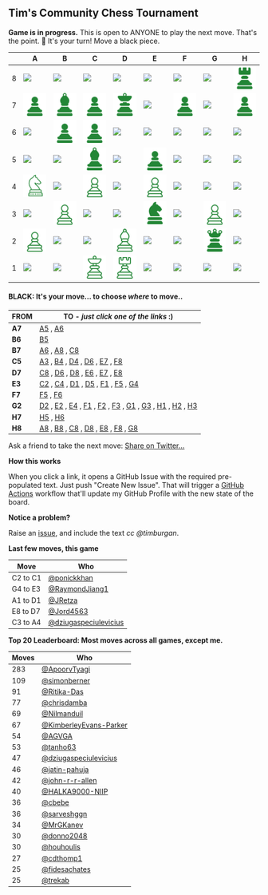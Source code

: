 
## Tim's Community Chess Tournament

**Game is in progress.** This is open to ANYONE to play the next move. That's the point. :wave:  It's your turn! Move a black piece.

|   | A | B | C | D | E | F | G | H |
| - | - | - | - | - | - | - | - | - |
| 8 | ![](https://raw.githubusercontent.com/timburgan/timburgan/master/chess_images/blank.png) | ![](https://raw.githubusercontent.com/timburgan/timburgan/master/chess_images/blank.png) | ![](https://raw.githubusercontent.com/timburgan/timburgan/master/chess_images/blank.png) | ![](https://raw.githubusercontent.com/timburgan/timburgan/master/chess_images/blank.png) | ![](https://raw.githubusercontent.com/timburgan/timburgan/master/chess_images/blank.png) | ![](https://raw.githubusercontent.com/timburgan/timburgan/master/chess_images/blank.png) | ![](https://raw.githubusercontent.com/timburgan/timburgan/master/chess_images/blank.png) | ![](https://raw.githubusercontent.com/timburgan/timburgan/master/chess_images/r.png) |
| 7 | ![](https://raw.githubusercontent.com/timburgan/timburgan/master/chess_images/p.png) | ![](https://raw.githubusercontent.com/timburgan/timburgan/master/chess_images/b.png) | ![](https://raw.githubusercontent.com/timburgan/timburgan/master/chess_images/p.png) | ![](https://raw.githubusercontent.com/timburgan/timburgan/master/chess_images/k.png) | ![](https://raw.githubusercontent.com/timburgan/timburgan/master/chess_images/blank.png) | ![](https://raw.githubusercontent.com/timburgan/timburgan/master/chess_images/p.png) | ![](https://raw.githubusercontent.com/timburgan/timburgan/master/chess_images/blank.png) | ![](https://raw.githubusercontent.com/timburgan/timburgan/master/chess_images/p.png) |
| 6 | ![](https://raw.githubusercontent.com/timburgan/timburgan/master/chess_images/blank.png) | ![](https://raw.githubusercontent.com/timburgan/timburgan/master/chess_images/p.png) | ![](https://raw.githubusercontent.com/timburgan/timburgan/master/chess_images/p.png) | ![](https://raw.githubusercontent.com/timburgan/timburgan/master/chess_images/blank.png) | ![](https://raw.githubusercontent.com/timburgan/timburgan/master/chess_images/blank.png) | ![](https://raw.githubusercontent.com/timburgan/timburgan/master/chess_images/blank.png) | ![](https://raw.githubusercontent.com/timburgan/timburgan/master/chess_images/blank.png) | ![](https://raw.githubusercontent.com/timburgan/timburgan/master/chess_images/blank.png) |
| 5 | ![](https://raw.githubusercontent.com/timburgan/timburgan/master/chess_images/blank.png) | ![](https://raw.githubusercontent.com/timburgan/timburgan/master/chess_images/blank.png) | ![](https://raw.githubusercontent.com/timburgan/timburgan/master/chess_images/b.png) | ![](https://raw.githubusercontent.com/timburgan/timburgan/master/chess_images/blank.png) | ![](https://raw.githubusercontent.com/timburgan/timburgan/master/chess_images/p.png) | ![](https://raw.githubusercontent.com/timburgan/timburgan/master/chess_images/blank.png) | ![](https://raw.githubusercontent.com/timburgan/timburgan/master/chess_images/blank.png) | ![](https://raw.githubusercontent.com/timburgan/timburgan/master/chess_images/blank.png) |
| 4 | ![](https://raw.githubusercontent.com/timburgan/timburgan/master/chess_images/N.png) | ![](https://raw.githubusercontent.com/timburgan/timburgan/master/chess_images/blank.png) | ![](https://raw.githubusercontent.com/timburgan/timburgan/master/chess_images/P.png) | ![](https://raw.githubusercontent.com/timburgan/timburgan/master/chess_images/blank.png) | ![](https://raw.githubusercontent.com/timburgan/timburgan/master/chess_images/P.png) | ![](https://raw.githubusercontent.com/timburgan/timburgan/master/chess_images/blank.png) | ![](https://raw.githubusercontent.com/timburgan/timburgan/master/chess_images/blank.png) | ![](https://raw.githubusercontent.com/timburgan/timburgan/master/chess_images/blank.png) |
| 3 | ![](https://raw.githubusercontent.com/timburgan/timburgan/master/chess_images/blank.png) | ![](https://raw.githubusercontent.com/timburgan/timburgan/master/chess_images/P.png) | ![](https://raw.githubusercontent.com/timburgan/timburgan/master/chess_images/blank.png) | ![](https://raw.githubusercontent.com/timburgan/timburgan/master/chess_images/blank.png) | ![](https://raw.githubusercontent.com/timburgan/timburgan/master/chess_images/n.png) | ![](https://raw.githubusercontent.com/timburgan/timburgan/master/chess_images/blank.png) | ![](https://raw.githubusercontent.com/timburgan/timburgan/master/chess_images/P.png) | ![](https://raw.githubusercontent.com/timburgan/timburgan/master/chess_images/blank.png) |
| 2 | ![](https://raw.githubusercontent.com/timburgan/timburgan/master/chess_images/P.png) | ![](https://raw.githubusercontent.com/timburgan/timburgan/master/chess_images/blank.png) | ![](https://raw.githubusercontent.com/timburgan/timburgan/master/chess_images/blank.png) | ![](https://raw.githubusercontent.com/timburgan/timburgan/master/chess_images/B.png) | ![](https://raw.githubusercontent.com/timburgan/timburgan/master/chess_images/blank.png) | ![](https://raw.githubusercontent.com/timburgan/timburgan/master/chess_images/blank.png) | ![](https://raw.githubusercontent.com/timburgan/timburgan/master/chess_images/q.png) | ![](https://raw.githubusercontent.com/timburgan/timburgan/master/chess_images/blank.png) |
| 1 | ![](https://raw.githubusercontent.com/timburgan/timburgan/master/chess_images/blank.png) | ![](https://raw.githubusercontent.com/timburgan/timburgan/master/chess_images/blank.png) | ![](https://raw.githubusercontent.com/timburgan/timburgan/master/chess_images/K.png) | ![](https://raw.githubusercontent.com/timburgan/timburgan/master/chess_images/R.png) | ![](https://raw.githubusercontent.com/timburgan/timburgan/master/chess_images/blank.png) | ![](https://raw.githubusercontent.com/timburgan/timburgan/master/chess_images/blank.png) | ![](https://raw.githubusercontent.com/timburgan/timburgan/master/chess_images/blank.png) | ![](https://raw.githubusercontent.com/timburgan/timburgan/master/chess_images/blank.png) |

#### **BLACK:** It's your move... to choose _where_ to move..

| FROM | TO - _just click one of the links_ :) |
| ---- | -- |
| **A7** | [A5](https://github.com/timburgan/timburgan/issues/new?title=chess%7Cmove%7Ca7a5%7C4807&body=Just+push+%27Submit+new+issue%27.+You+don%27t+need+to+do+anything+else.) , [A6](https://github.com/timburgan/timburgan/issues/new?title=chess%7Cmove%7Ca7a6%7C4807&body=Just+push+%27Submit+new+issue%27.+You+don%27t+need+to+do+anything+else.) |
| **B6** | [B5](https://github.com/timburgan/timburgan/issues/new?title=chess%7Cmove%7Cb6b5%7C4807&body=Just+push+%27Submit+new+issue%27.+You+don%27t+need+to+do+anything+else.) |
| **B7** | [A6](https://github.com/timburgan/timburgan/issues/new?title=chess%7Cmove%7Cb7a6%7C4807&body=Just+push+%27Submit+new+issue%27.+You+don%27t+need+to+do+anything+else.) , [A8](https://github.com/timburgan/timburgan/issues/new?title=chess%7Cmove%7Cb7a8%7C4807&body=Just+push+%27Submit+new+issue%27.+You+don%27t+need+to+do+anything+else.) , [C8](https://github.com/timburgan/timburgan/issues/new?title=chess%7Cmove%7Cb7c8%7C4807&body=Just+push+%27Submit+new+issue%27.+You+don%27t+need+to+do+anything+else.) |
| **C5** | [A3](https://github.com/timburgan/timburgan/issues/new?title=chess%7Cmove%7Cc5a3%7C4807&body=Just+push+%27Submit+new+issue%27.+You+don%27t+need+to+do+anything+else.) , [B4](https://github.com/timburgan/timburgan/issues/new?title=chess%7Cmove%7Cc5b4%7C4807&body=Just+push+%27Submit+new+issue%27.+You+don%27t+need+to+do+anything+else.) , [D4](https://github.com/timburgan/timburgan/issues/new?title=chess%7Cmove%7Cc5d4%7C4807&body=Just+push+%27Submit+new+issue%27.+You+don%27t+need+to+do+anything+else.) , [D6](https://github.com/timburgan/timburgan/issues/new?title=chess%7Cmove%7Cc5d6%7C4807&body=Just+push+%27Submit+new+issue%27.+You+don%27t+need+to+do+anything+else.) , [E7](https://github.com/timburgan/timburgan/issues/new?title=chess%7Cmove%7Cc5e7%7C4807&body=Just+push+%27Submit+new+issue%27.+You+don%27t+need+to+do+anything+else.) , [F8](https://github.com/timburgan/timburgan/issues/new?title=chess%7Cmove%7Cc5f8%7C4807&body=Just+push+%27Submit+new+issue%27.+You+don%27t+need+to+do+anything+else.) |
| **D7** | [C8](https://github.com/timburgan/timburgan/issues/new?title=chess%7Cmove%7Cd7c8%7C4807&body=Just+push+%27Submit+new+issue%27.+You+don%27t+need+to+do+anything+else.) , [D6](https://github.com/timburgan/timburgan/issues/new?title=chess%7Cmove%7Cd7d6%7C4807&body=Just+push+%27Submit+new+issue%27.+You+don%27t+need+to+do+anything+else.) , [D8](https://github.com/timburgan/timburgan/issues/new?title=chess%7Cmove%7Cd7d8%7C4807&body=Just+push+%27Submit+new+issue%27.+You+don%27t+need+to+do+anything+else.) , [E6](https://github.com/timburgan/timburgan/issues/new?title=chess%7Cmove%7Cd7e6%7C4807&body=Just+push+%27Submit+new+issue%27.+You+don%27t+need+to+do+anything+else.) , [E7](https://github.com/timburgan/timburgan/issues/new?title=chess%7Cmove%7Cd7e7%7C4807&body=Just+push+%27Submit+new+issue%27.+You+don%27t+need+to+do+anything+else.) , [E8](https://github.com/timburgan/timburgan/issues/new?title=chess%7Cmove%7Cd7e8%7C4807&body=Just+push+%27Submit+new+issue%27.+You+don%27t+need+to+do+anything+else.) |
| **E3** | [C2](https://github.com/timburgan/timburgan/issues/new?title=chess%7Cmove%7Ce3c2%7C4807&body=Just+push+%27Submit+new+issue%27.+You+don%27t+need+to+do+anything+else.) , [C4](https://github.com/timburgan/timburgan/issues/new?title=chess%7Cmove%7Ce3c4%7C4807&body=Just+push+%27Submit+new+issue%27.+You+don%27t+need+to+do+anything+else.) , [D1](https://github.com/timburgan/timburgan/issues/new?title=chess%7Cmove%7Ce3d1%7C4807&body=Just+push+%27Submit+new+issue%27.+You+don%27t+need+to+do+anything+else.) , [D5](https://github.com/timburgan/timburgan/issues/new?title=chess%7Cmove%7Ce3d5%7C4807&body=Just+push+%27Submit+new+issue%27.+You+don%27t+need+to+do+anything+else.) , [F1](https://github.com/timburgan/timburgan/issues/new?title=chess%7Cmove%7Ce3f1%7C4807&body=Just+push+%27Submit+new+issue%27.+You+don%27t+need+to+do+anything+else.) , [F5](https://github.com/timburgan/timburgan/issues/new?title=chess%7Cmove%7Ce3f5%7C4807&body=Just+push+%27Submit+new+issue%27.+You+don%27t+need+to+do+anything+else.) , [G4](https://github.com/timburgan/timburgan/issues/new?title=chess%7Cmove%7Ce3g4%7C4807&body=Just+push+%27Submit+new+issue%27.+You+don%27t+need+to+do+anything+else.) |
| **F7** | [F5](https://github.com/timburgan/timburgan/issues/new?title=chess%7Cmove%7Cf7f5%7C4807&body=Just+push+%27Submit+new+issue%27.+You+don%27t+need+to+do+anything+else.) , [F6](https://github.com/timburgan/timburgan/issues/new?title=chess%7Cmove%7Cf7f6%7C4807&body=Just+push+%27Submit+new+issue%27.+You+don%27t+need+to+do+anything+else.) |
| **G2** | [D2](https://github.com/timburgan/timburgan/issues/new?title=chess%7Cmove%7Cg2d2%7C4807&body=Just+push+%27Submit+new+issue%27.+You+don%27t+need+to+do+anything+else.) , [E2](https://github.com/timburgan/timburgan/issues/new?title=chess%7Cmove%7Cg2e2%7C4807&body=Just+push+%27Submit+new+issue%27.+You+don%27t+need+to+do+anything+else.) , [E4](https://github.com/timburgan/timburgan/issues/new?title=chess%7Cmove%7Cg2e4%7C4807&body=Just+push+%27Submit+new+issue%27.+You+don%27t+need+to+do+anything+else.) , [F1](https://github.com/timburgan/timburgan/issues/new?title=chess%7Cmove%7Cg2f1%7C4807&body=Just+push+%27Submit+new+issue%27.+You+don%27t+need+to+do+anything+else.) , [F2](https://github.com/timburgan/timburgan/issues/new?title=chess%7Cmove%7Cg2f2%7C4807&body=Just+push+%27Submit+new+issue%27.+You+don%27t+need+to+do+anything+else.) , [F3](https://github.com/timburgan/timburgan/issues/new?title=chess%7Cmove%7Cg2f3%7C4807&body=Just+push+%27Submit+new+issue%27.+You+don%27t+need+to+do+anything+else.) , [G1](https://github.com/timburgan/timburgan/issues/new?title=chess%7Cmove%7Cg2g1%7C4807&body=Just+push+%27Submit+new+issue%27.+You+don%27t+need+to+do+anything+else.) , [G3](https://github.com/timburgan/timburgan/issues/new?title=chess%7Cmove%7Cg2g3%7C4807&body=Just+push+%27Submit+new+issue%27.+You+don%27t+need+to+do+anything+else.) , [H1](https://github.com/timburgan/timburgan/issues/new?title=chess%7Cmove%7Cg2h1%7C4807&body=Just+push+%27Submit+new+issue%27.+You+don%27t+need+to+do+anything+else.) , [H2](https://github.com/timburgan/timburgan/issues/new?title=chess%7Cmove%7Cg2h2%7C4807&body=Just+push+%27Submit+new+issue%27.+You+don%27t+need+to+do+anything+else.) , [H3](https://github.com/timburgan/timburgan/issues/new?title=chess%7Cmove%7Cg2h3%7C4807&body=Just+push+%27Submit+new+issue%27.+You+don%27t+need+to+do+anything+else.) |
| **H7** | [H5](https://github.com/timburgan/timburgan/issues/new?title=chess%7Cmove%7Ch7h5%7C4807&body=Just+push+%27Submit+new+issue%27.+You+don%27t+need+to+do+anything+else.) , [H6](https://github.com/timburgan/timburgan/issues/new?title=chess%7Cmove%7Ch7h6%7C4807&body=Just+push+%27Submit+new+issue%27.+You+don%27t+need+to+do+anything+else.) |
| **H8** | [A8](https://github.com/timburgan/timburgan/issues/new?title=chess%7Cmove%7Ch8a8%7C4807&body=Just+push+%27Submit+new+issue%27.+You+don%27t+need+to+do+anything+else.) , [B8](https://github.com/timburgan/timburgan/issues/new?title=chess%7Cmove%7Ch8b8%7C4807&body=Just+push+%27Submit+new+issue%27.+You+don%27t+need+to+do+anything+else.) , [C8](https://github.com/timburgan/timburgan/issues/new?title=chess%7Cmove%7Ch8c8%7C4807&body=Just+push+%27Submit+new+issue%27.+You+don%27t+need+to+do+anything+else.) , [D8](https://github.com/timburgan/timburgan/issues/new?title=chess%7Cmove%7Ch8d8%7C4807&body=Just+push+%27Submit+new+issue%27.+You+don%27t+need+to+do+anything+else.) , [E8](https://github.com/timburgan/timburgan/issues/new?title=chess%7Cmove%7Ch8e8%7C4807&body=Just+push+%27Submit+new+issue%27.+You+don%27t+need+to+do+anything+else.) , [F8](https://github.com/timburgan/timburgan/issues/new?title=chess%7Cmove%7Ch8f8%7C4807&body=Just+push+%27Submit+new+issue%27.+You+don%27t+need+to+do+anything+else.) , [G8](https://github.com/timburgan/timburgan/issues/new?title=chess%7Cmove%7Ch8g8%7C4807&body=Just+push+%27Submit+new+issue%27.+You+don%27t+need+to+do+anything+else.) |

Ask a friend to take the next move: [Share on Twitter...](https://twitter.com/share?text=I'm+playing+chess+on+a+GitHub+Profile+Readme!+Can+you+please+take+the+next+move+at+https://github.com/timburgan)

**How this works**

When you click a link, it opens a GitHub Issue with the required pre-populated text. Just push "Create New Issue". That will trigger a [GitHub Actions](https://github.blog/2020-07-03-github-action-hero-casey-lee/#getting-started-with-github-actions) workflow that'll update my GitHub Profile  with the new state of the board.

**Notice a problem?**

Raise an [issue](https://github.com/timburgan/timburgan/issues), and include the text _cc @timburgan_.

**Last few moves, this game**

| Move  | Who |
| ----- | --- |
| C2 to C1 | [@ponickkhan](https://github.com/ponickkhan) |
| G4 to E3 | [@RaymondJiang1](https://github.com/RaymondJiang1) |
| A1 to D1 | [@JRetza](https://github.com/JRetza) |
| E8 to D7 | [@Jord4563](https://github.com/Jord4563) |
| C3 to A4 | [@dziugaspeciulevicius](https://github.com/dziugaspeciulevicius) |

**Top 20 Leaderboard: Most moves across all games, except me.**

| Moves | Who |
| ----- | --- |
| 283 | [@ApoorvTyagi](https://github.com/ApoorvTyagi) |
| 109 | [@simonberner](https://github.com/simonberner) |
| 91 | [@Ritika-Das](https://github.com/Ritika-Das) |
| 77 | [@chrisdamba](https://github.com/chrisdamba) |
| 69 | [@Nilmanduil](https://github.com/Nilmanduil) |
| 67 | [@KimberleyEvans-Parker](https://github.com/KimberleyEvans-Parker) |
| 54 | [@AGVGA](https://github.com/AGVGA) |
| 53 | [@tanho63](https://github.com/tanho63) |
| 47 | [@dziugaspeciulevicius](https://github.com/dziugaspeciulevicius) |
| 46 | [@jatin-pahuja](https://github.com/jatin-pahuja) |
| 42 | [@john-r-r-allen](https://github.com/john-r-r-allen) |
| 40 | [@HALKA9000-NIIP](https://github.com/HALKA9000-NIIP) |
| 36 | [@cbebe](https://github.com/cbebe) |
| 36 | [@sarveshggn](https://github.com/sarveshggn) |
| 34 | [@MrGKanev](https://github.com/MrGKanev) |
| 30 | [@donno2048](https://github.com/donno2048) |
| 30 | [@houhoulis](https://github.com/houhoulis) |
| 27 | [@cdthomp1](https://github.com/cdthomp1) |
| 25 | [@fidesachates](https://github.com/fidesachates) |
| 25 | [@trekab](https://github.com/trekab) |
